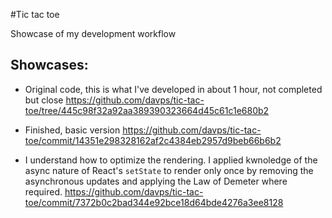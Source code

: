 #Tic tac toe

Showcase of my development workflow 


## Showcases:

- Original code, this is what I've developed in about 1 hour, not completed but close
https://github.com/davps/tic-tac-toe/tree/445c98f32a92aa389390323664d45c61c1e680b2

- Finished, basic version
https://github.com/davps/tic-tac-toe/commit/14351e298328162af2c4384eb2957d9beb66b6b2

- I understand how to optimize the rendering. 
I applied kwnoledge of the async nature of React's `setState` to render only once by removing the asynchronous updates and applying the Law of Demeter where required.
https://github.com/davps/tic-tac-toe/commit/7372b0c2bad344e92bce18d64bde4276a3ee8128

